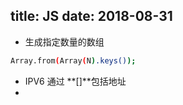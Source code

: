 title: JS
date: 2018-08-31
---



- 生成指定数量的数组
``` bash
Array.from(Array(N).keys());
```

- IPV6 通过 **[]**包括地址
- 